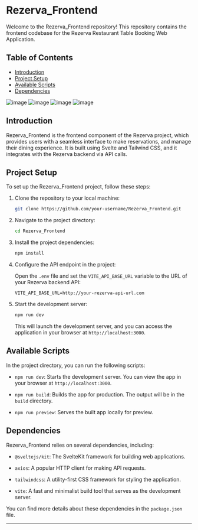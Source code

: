 # Rezerva_Frontend

Welcome to the Rezerva_Frontend repository! This repository contains the frontend codebase for the Rezerva Restaurant Table Booking Web Application.
## Table of Contents

- [Introduction](#introduction)
- [Project Setup](#project-setup)
- [Available Scripts](#available-scripts)
- [Dependencies](#dependencies)

![image](https://github.com/hanani8/Rezerva_Frontend/assets/31515421/72361717-7026-44ff-b173-b65c73332e18)
![image](https://github.com/hanani8/Rezerva_Frontend/assets/31515421/fc15f0b6-c181-4a67-b7d1-9e11b80218f4)
![image](https://github.com/hanani8/Rezerva_Frontend/assets/31515421/6fa5e16e-7469-43ed-b66d-7cf6e0fac801)
![image](https://github.com/hanani8/Rezerva_Frontend/assets/31515421/7ee92375-916d-481b-8e16-6afb243a4742)



## Introduction

Rezerva_Frontend is the frontend component of the Rezerva project, which provides users with a seamless interface to  make reservations, and manage their dining experience. It is built using Svelte and Tailwind CSS, and it integrates with the Rezerva backend via API calls.

## Project Setup

To set up the Rezerva_Frontend project, follow these steps:

1. Clone the repository to your local machine:

   ```bash
   git clone https://github.com/your-username/Rezerva_Frontend.git
   ```

2. Navigate to the project directory:

   ```bash
   cd Rezerva_Frontend
   ```

3. Install the project dependencies:

   ```bash
   npm install
   ```

4. Configure the API endpoint in the project:

   Open the `.env` file and set the `VITE_API_BASE_URL` variable to the URL of your Rezerva backend API:

   ```env
   VITE_API_BASE_URL=http://your-rezerva-api-url.com
   ```

5. Start the development server:

   ```bash
   npm run dev
   ```

   This will launch the development server, and you can access the application in your browser at `http://localhost:3000`.

## Available Scripts

In the project directory, you can run the following scripts:

- `npm run dev`: Starts the development server. You can view the app in your browser at `http://localhost:3000`.

- `npm run build`: Builds the app for production. The output will be in the `build` directory.

- `npm run preview`: Serves the built app locally for preview.

## Dependencies

Rezerva_Frontend relies on several dependencies, including:

- `@sveltejs/kit`: The SvelteKit framework for building web applications.

- `axios`: A popular HTTP client for making API requests.

- `tailwindcss`: A utility-first CSS framework for styling the application.

- `vite`: A fast and minimalist build tool that serves as the development server.

You can find more details about these dependencies in the `package.json` file.

---
